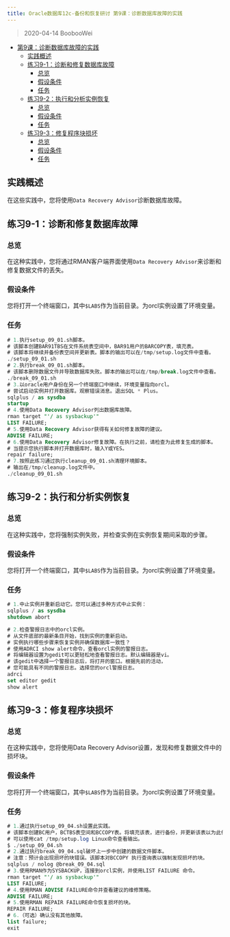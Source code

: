 ```yaml
---
title: Oracle数据库12c-备份和恢复研讨 第9课：诊断数据库故障的实践
---
```


> 2020-04-14 BoobooWei

<!-- MDTOC maxdepth:6 firsth1:1 numbering:0 flatten:0 bullets:1 updateOnSave:1 -->

- [第9课：诊断数据库故障的实践](#第9课：诊断数据库故障的实践)
  - [实践概述](#实践概述)
  - [练习9-1：诊断和修复数据库故障](#练习9-1：诊断和修复数据库故障)
    - [总览](#总览)
    - [假设条件](#假设条件)
    - [任务](#任务)
  - [练习9-2：执行和分析实例恢复](#练习9-2：执行和分析实例恢复)
    - [总览](#总览)
    - [假设条件](#假设条件)
    - [任务](#任务)
  - [练习9-3：修复程序块损坏](#练习9-3：修复程序块损坏)
    - [总览](#总览)
    - [假设条件](#假设条件)
    - [任务](#任务)

<!-- /MDTOC -->

## 实践概述

在这些实践中，您将使用`Data Recovery Advisor`诊断数据库故障。

## 练习9-1：诊断和修复数据库故障

### 总览

在这种实践中，您将通过RMAN客户端界面使用`Data Recovery Advisor`来诊断和修复数据文件的丢失。

### 假设条件

您将打开一个终端窗口，其中`$LABS`作为当前目录。为orcl实例设置了环境变量。

### 任务

```sql
# 1.执行setup_09_01.sh脚本。
# 该脚本创建BAR91TBS在文件系统表空间中，BAR91用户的BARCOPY表，填充表。
# 该脚本将继续并备份表空间并更新表。脚本的输出可以在/tmp/setup.log文件中查看。
./setup_09_01.sh
# 2.执行break_09_01.sh脚本。
# 该脚本删除数据文件并导致数据库失败。脚本的输出可以在/tmp/break.log文件中查看。
./break_09_01.sh
# 3.以oracle用户身份在另一个终端窗口中继续，环境变量指向orcl。
# 尝试启动实例并打开数据库。观察错误消息。退出SQL * Plus。
sqlplus / as sysdba
startup
# 4.使用Data Recovery Advisor列出数据库故障。
rman target "'/ as sysbackup'"
LIST FAILURE;
# 5.使用Data Recovery Advisor获得有关如何修复故障的建议。
ADVISE FAILURE;
# 6.使用Data Recovery Advisor修复故障。在执行之前，请检查为此修复生成的脚本。
# 当提示您执行脚本并打开数据库时，输入Y或YES。
repair failure;
# 7.按照此练习通过执行cleanup_09_01.sh清理环境脚本。
# 输出在/tmp/cleanup.log文件中。
./cleanup_09_01.sh
```

## 练习9-2：执行和分析实例恢复

### 总览

在这种实践中，您将强制实例失败，并检查实例在实例恢复期间采取的步骤。

### 假设条件

您将打开一个终端窗口，其中`$LABS`作为当前目录。为orcl实例设置了环境变量。

### 任务

```SQL
# 1.中止实例并重新启动它。您可以通过多种方式中止实例：
sqlplus / as sysdba
shutdown abort

# 2.检查警报日志中的orcl实例。
# 从文件底部的最新条目开始，找到实例的重新启动。
# 实例执行哪些步骤来恢复实例并确保数据库一致性？
# 使用ADRCI show alert命令，查看orcl实例的警报日志。
# 将编辑器设置为gedit可以更轻松地查看警报日志。默认编辑器是vi。
# 该gedit中选择一个警报日志后，将打开的窗口。根据先前的活动，
# 您可能具有不同的警报日志。选择您的orcl警报日志。
adrci
set editor gedit
show alert
```

## 练习9-3：修复程序块损坏

### 总览

在这种实践中，您将使用Data Recovery Advisor设置，发现和修复数据文件中的损坏块。

### 假设条件

您将打开一个终端窗口，其中`$LABS`作为当前目录。为orcl实例设置了环境变量。

### 任务

```sql
# 1.通过执行setup_09_04.sh设置此实践。
# 该脚本创建BC用户，BCTBS表空间和BCCOPY表。将填充该表，进行备份，并更新该表以为此作准备。
# 可以使用cat /tmp/setup.log Linux命令查看输出。
$ ./setup_09_04.sh
# 2.通过执行break_09_04.sql破坏上一步中创建的数据文件脚本。
# 注意：预计会出现损坏的块错误。该脚本对BCCOPY 执行查询表以强制发现损坏的块。
sqlplus / nolog @break_09_04.sql
# 3.使用RMAN作为SYSBACKUP，连接到orcl实例，并使用LIST FAILURE 命令。
rman target "'/ as sysbackup'"
LIST FAILURE;
# 4.使用RMAN ADVISE FAILURE命令并查看建议的维修策略。
ADVISE FAILURE;
# 5.使用RMAN REPAIR FAILURE命令恢复损坏的块。
REPAIR FAILURE;
# 6.（可选）确认没有其他故障。
list failure;
exit
```
